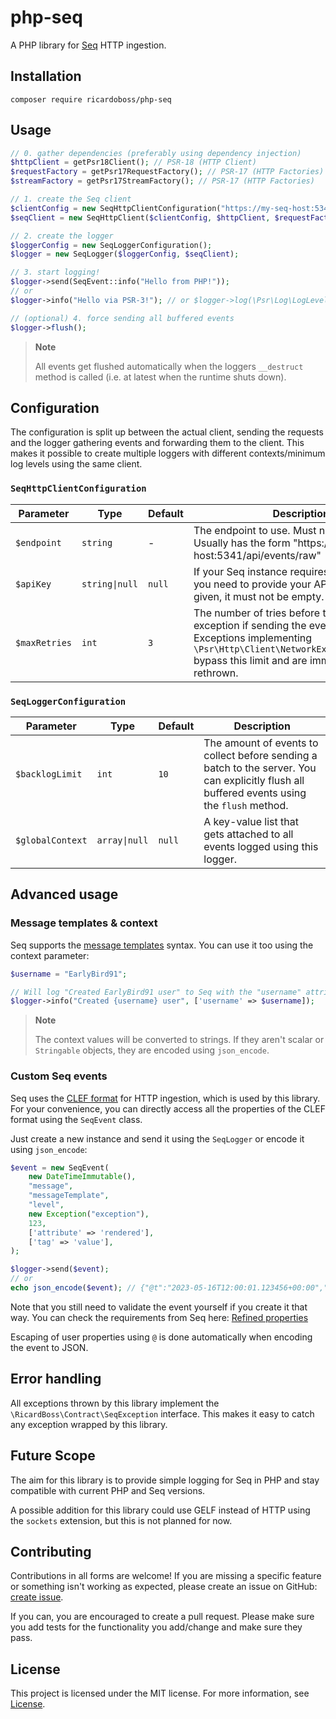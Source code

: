 [Seq]: https://datalust.co/seq
[License]: ./LICENSE.md
[create issue]: https://github.com/ricardoboss/php-seq/issues/new

# php-seq

A PHP library for [Seq] HTTP ingestion.

## Installation

```
composer require ricardoboss/php-seq
```

## Usage

```php
// 0. gather dependencies (preferably using dependency injection)
$httpClient = getPsr18Client(); // PSR-18 (HTTP Client)
$requestFactory = getPsr17RequestFactory(); // PSR-17 (HTTP Factories)
$streamFactory = getPsr17StreamFactory(); // PSR-17 (HTTP Factories)

// 1. create the Seq client
$clientConfig = new SeqHttpClientConfiguration("https://my-seq-host:5341/api/events/raw", "my-api-key");
$seqClient = new SeqHttpClient($clientConfig, $httpClient, $requestFactory, $streamFactory);

// 2. create the logger
$loggerConfig = new SeqLoggerConfiguration();
$logger = new SeqLogger($loggerConfig, $seqClient);

// 3. start logging!
$logger->send(SeqEvent::info("Hello from PHP!"));
// or
$logger->info("Hello via PSR-3!"); // or $logger->log(\Psr\Log\LogLevel::INFO, "...");

// (optional) 4. force sending all buffered events
$logger->flush();
```

> **Note**
>
> All events get flushed automatically when the loggers `__destruct` method is called (i.e. at latest when the runtime shuts down).

## Configuration

The configuration is split up between the actual client, sending the requests and the logger gathering events and forwarding them to the client.
This makes it possible to create multiple loggers with different contexts/minimum log levels using the same client.

### `SeqHttpClientConfiguration`

| Parameter     | Type           | Default | Description                                                                                                                                                                                        |
|---------------|----------------|---------|----------------------------------------------------------------------------------------------------------------------------------------------------------------------------------------------------|
| `$endpoint`   | `string`       | -       | The endpoint to use. Must not be empty. Usually has the form "https://seq-host:5341/api/events/raw"                                                                                                |
| `$apiKey`     | `string\|null` | `null`  | If your Seq instance requires authentication, you need to provide your API key here. If given, it must not be empty.                                                                               |
| `$maxRetries` | `int`          | `3`     | The number of tries before throwing an exception if sending the events fails. Exceptions implementing `\Psr\Http\Client\NetworkExceptionInterface` bypass this limit and are immediately rethrown. |

### `SeqLoggerConfiguration`

| Parameter        | Type          | Default | Description                                                                                                                                  |
|------------------|---------------|---------|----------------------------------------------------------------------------------------------------------------------------------------------|
| `$backlogLimit`  | `int`         | `10`    | The amount of events to collect before sending a batch to the server. You can explicitly flush all buffered events using the `flush` method. |
| `$globalContext` | `array\|null` | `null`  | A key-value list that gets attached to all events logged using this logger.                                                                  |

## Advanced usage

### Message templates & context

Seq supports the [message templates](https://messagetemplates.org/) syntax.
You can use it too using the context parameter:

```php
$username = "EarlyBird91";

// Will log "Created EarlyBird91 user" to Seq with the "username" attribute set to "EarlyBird91"
$logger->info("Created {username} user", ['username' => $username]);
```

> **Note**
>
> The context values will be converted to strings.
> If they aren't scalar or `Stringable` objects, they are encoded using `json_encode`.

### Custom Seq events

Seq uses the [CLEF format](https://clef-json.org/) for HTTP ingestion, which is used by this library.
For your convenience, you can directly access all the properties of the CLEF format using the `SeqEvent` class.

Just create a new instance and send it using the `SeqLogger` or encode it using `json_encode`:

```php
$event = new SeqEvent(
    new DateTimeImmutable(),
    "message",
    "messageTemplate",
    "level",
    new Exception("exception"),
    123,
    ['attribute' => 'rendered'],
    ['tag' => 'value'],
);

$logger->send($event);
// or
echo json_encode($event); // {"@t":"2023-05-16T12:00:01.123456+00:00","@mt":"messageTemplate",...}
```

Note that you still need to validate the event yourself if you create it that way.
You can check the requirements from Seq here: [Refined properties](https://docs.datalust.co/docs/posting-raw-events#reified-properties)

Escaping of user properties using `@` is done automatically when encoding the event to JSON.

## Error handling

All exceptions thrown by this library implement the `\RicardBoss\Contract\SeqException` interface.
This makes it easy to catch any exception wrapped by this library.

## Future Scope

The aim for this library is to provide simple logging for Seq in PHP and stay compatible with current PHP and Seq versions.

A possible addition for this library could use GELF instead of HTTP using the `sockets` extension, but this is not planned for now.

## Contributing

Contributions in all forms are welcome! If you are missing a specific feature or something isn't working as expected,
please create an issue on GitHub: [create issue].

If you can, you are encouraged to create a pull request. Please make sure you add tests for the functionality you
add/change and make sure they pass.

## License

This project is licensed under the MIT license. For more information, see [License].

